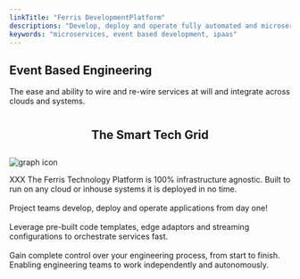 ```yaml
---
linkTitle: "Ferris DevelopmentPlatform"
descriptions: "Develop, deploy and operate fully automated and microservices based applications"
keywords: "microservices, event based development, ipaas"
---
```


<section class="sub-header">
		<h1>Event Based Engineering</h1>
		<p>The ease and ability to wire and re-wire services at will and integrate across clouds and systems.</p>
</section>

<section class="padding-block-700">
    <h2 class="fs-secondary-heading fw-bold" style="text-align: center; padding-block: 0.5em;">The Smart Tech Grid</h2>
    <div class="two-column-grid">
        <div class="column">
            <img src="/img/case1-01.png" alt="graph icon">
        </div>
        <div class="column">
            <p class="lead">XXX The Ferris Technology Platform is 100% infrastructure agnostic. Built to run on any
                cloud or inhouse systems it is deployed in no time.
                <br><br>
                Project teams develop, deploy and operate applications from day one!
                <br><br>
                Leverage pre-built code templates, edge adaptors and streaming configurations to orchestrate
                services fast.
                <br><br>
                Gain complete control over your engineering process, from start to finish. Enabling engineering
                teams to work
                independently and autonomously.
            </p>
        </div>
    </div>
</section>
